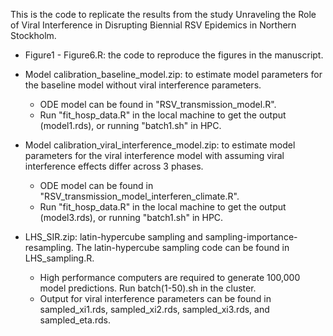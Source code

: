 This is the code to replicate the results from the study Unraveling the Role of Viral Interference in Disrupting Biennial RSV Epidemics in Northern Stockholm.


- Figure1 - Figure6.R: the code to reproduce the figures in the manuscript.

- Model calibration_baseline_model.zip: to estimate model parameters for the baseline model without viral interference parameters.
   * ODE model can be found in "RSV_transmission_model.R".
   * Run "fit_hosp_data.R" in the local machine to get the output (model1.rds), or running "batch1.sh" in HPC.

- Model calibration_viral_interference_model.zip: to estimate model parameters for the viral interference model with assuming viral interference effects differ across 3 phases.
   * ODE model can be found in "RSV_transmission_model_interferen_climate.R".
   * Run "fit_hosp_data.R" in the local machine to get the output (model3.rds), or running "batch1.sh" in HPC.

- LHS_SIR.zip: latin-hypercube sampling and sampling-importance-resampling. The latin-hypercube sampling code can be found in LHS_sampling.R.
  * High performance computers are required to generate 100,000 model predictions. Run batch(1-50).sh in the cluster.
  * Output for viral interference parameters can be found in sampled_xi1.rds, sampled_xi2.rds, sampled_xi3.rds, and sampled_eta.rds. 

